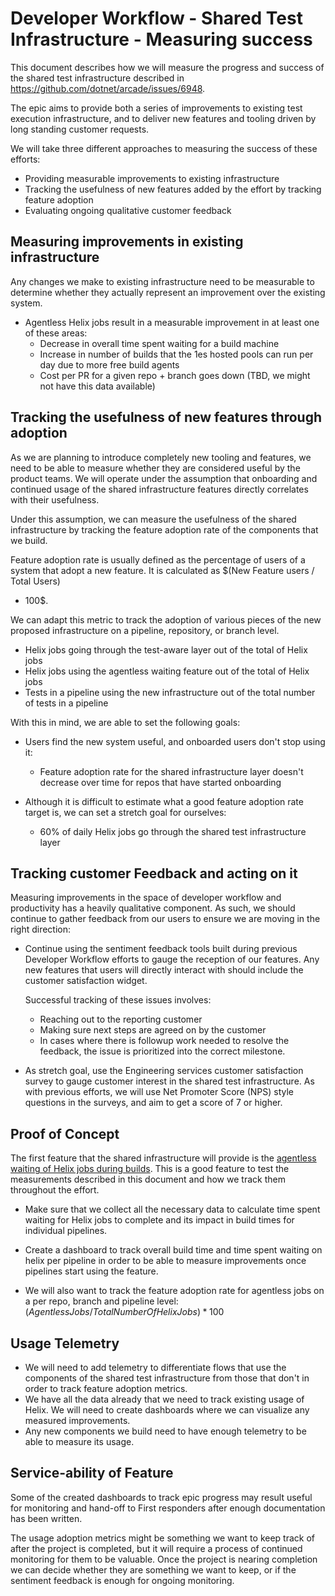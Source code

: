 # Developer Workflow - Shared Test Infrastructure - Measuring success

This document describes how we will measure the progress and success of the shared test infrastructure described in
https://github.com/dotnet/arcade/issues/6948.

The epic aims to provide both a series of improvements to existing test execution infrastructure, and to deliver new features and
tooling driven by long standing customer requests. 

We will take three different approaches to measuring the success of these efforts:

- Providing measurable improvements to existing infrastructure
- Tracking the usefulness of new features added by the effort by tracking feature adoption
- Evaluating ongoing qualitative customer feedback

## Measuring improvements in existing infrastructure

Any changes we make to existing infrastructure need to be measurable to determine whether they actually represent an improvement
over the existing system.

* Agentless Helix jobs result in a measurable improvement in at least one of these areas:
    * Decrease in overall time spent waiting for a build machine
    * Increase in number of builds that the 1es hosted pools can run per day due to more free build agents
    * Cost per PR for a given repo + branch goes down (TBD, we might not have this data available)

## Tracking the usefulness of new features through adoption

As we are planning to introduce completely new tooling and features, we need to be able to measure whether they are considered
useful by the product teams. We will operate under the assumption that onboarding and continued usage of the shared infrastructure
features directly correlates with their usefulness. 

Under this assumption, we can measure the usefulness of the shared infrastructure by tracking the feature adoption rate of the
components that we build.

Feature adoption rate is usually defined as the percentage of users of a system that adopt a new feature. It is calculated as
$(New Feature users / Total Users)
* 100$.

We can adapt this metric to track the adoption of various pieces of the new proposed infrastructure on a pipeline, repository, or
branch level.

- Helix jobs going through the test-aware layer out of the total of Helix jobs
- Helix jobs using the agentless waiting feature out of the total of Helix jobs
- Tests in a pipeline using the new infrastructure out of the total number of tests in a pipeline

With this in mind, we are able to set the following goals:

- Users find the new system useful, and onboarded users don't stop using it:
    - Feature adoption rate for the shared infrastructure layer doesn't decrease over time for repos that have started onboarding

- Although it is difficult to estimate what a good feature adoption rate target is, we can set a stretch goal for ourselves:
    -  60% of daily Helix jobs go through the shared test infrastructure layer 

## Tracking customer Feedback and acting on it

Measuring improvements in the space of developer workflow and productivity has a heavily qualitative component. As such, we should
continue to gather feedback from our users to ensure we are moving in the right direction:

- Continue using the sentiment feedback tools built during previous Developer Workflow efforts to gauge the reception of our
  features. Any new features that users will directly interact with should include the customer satisfaction widget.

    Successful tracking of these issues involves:
    - Reaching out to the reporting customer
    - Making sure next steps are agreed on by the customer
    - In cases where there is followup work needed to resolve the feedback, the issue is prioritized into the correct milestone.

- As stretch goal, use the Engineering services customer satisfaction survey to gauge customer interest in the shared test
  infrastructure. As with previous efforts, we will use Net Promoter Score (NPS) style questions in the surveys, and aim to get a
  score of 7 or higher. 

## Proof of Concept

The first feature that the shared infrastructure will provide is the [agentless waiting of Helix jobs during
builds](./agentless-helix.md). This is a good feature to test the measurements described in this document and how we track them
throughout the effort.

- Make sure that we collect all the necessary data to calculate time spent waiting for Helix jobs to complete and its impact in
  build times for individual pipelines. 

- Create a dashboard to track overall build time and time spent waiting on helix per pipeline in order to be able to measure
  improvements once pipelines start using the feature.

- We will also want to track the feature adoption rate for agentless jobs on a per repo, branch and pipeline level: $(Agentless
  Jobs/Total Number Of Helix Jobs) * 100$


## Usage Telemetry

- We will need to add telemetry to differentiate flows that use the components of the shared test infrastructure from those that
  don't in order to track feature adoption metrics.
- We have all the data already that we need to track existing usage of Helix. We will need to create dashboards where we can
  visualize any measured improvements.
- Any new components we build need to have enough telemetry to be able to measure its usage.

## Service-ability of Feature

Some of the created dashboards to track epic progress may result useful for monitoring and hand-off to First responders after
enough documentation has been written.

The usage adoption metrics might be something we want to keep track of after the project is completed, but it will require a
process of continued monitoring for them to be valuable. Once the project is nearing completion we can decide whether they are
something we want to keep, or if the sentiment feedback is enough for ongoing monitoring.
